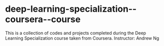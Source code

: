 # deep-learning-specialization--coursera--course
This is a collection of codes and projects completed during the Deep Learning Specialization course taken from Coursera. Instructor: Andrew Ng
